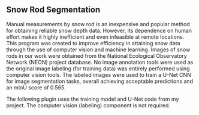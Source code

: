 ## Snow Rod Segmentation

Manual measurements by snow rod is an inexpensive and popular method for obtaining reliable snow depth data. However, its dependence on human effort makes it highly inefficient and even infeasible at remote locations. This program was created to improve efficiency in attaining snow data through the use of computer vision and machine learning. Images of snow rods in our work were obtained from the National Ecological Observatory Network (NEON) project database. No image annotation tools were used as the original image labeling (for training data) was entirely performed using computer vision tools. The labeled images were used to train a U-Net CNN for image segmentation tasks, overall achieving acceptable predictions and an mIoU score of 0.565. 

The following plugin uses the training model and U-Net code from my project. The computer vision (labeling) component is not required.  







<!-- ## Heading 2
### Heading 3
#### Heading 4
##### Heading 5
###### Heading 6 -->